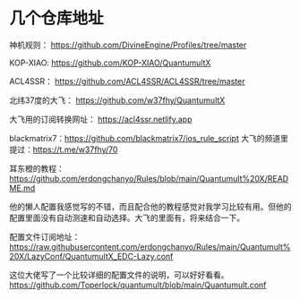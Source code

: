 # 几个仓库地址
神机规则： https://github.com/DivineEngine/Profiles/tree/master

KOP-XIAO: https://github.com/KOP-XIAO/QuantumultX

ACL4SSR： https://github.com/ACL4SSR/ACL4SSR/tree/master

北纬37度的大飞： https://github.com/w37fhy/QuantumultX

大飞用的订阅转换网址： https://acl4ssr.netlify.app

blackmatrix7：https://github.com/blackmatrix7/ios_rule_script
大飞的频道里提过：https://t.me/w37fhy/70

耳东橙的教程：https://github.com/erdongchanyo/Rules/blob/main/Quantumult%20X/README.md

他的懒人配置我感觉写的不错，而且配合他的教程感觉对我学习比较有用。但他的配置里面没有自动测速和自动选择。大飞的里面有，将来结合一下。

配置文件订阅地址：https://raw.githubusercontent.com/erdongchanyo/Rules/main/Quantumult%20X/LazyConf/QuantumultX_EDC-Lazy.conf

这位大佬写了一个比较详细的配置文件的说明，可以好好看看。
https://github.com/Toperlock/quantumult/blob/main/Quantumult.conf
